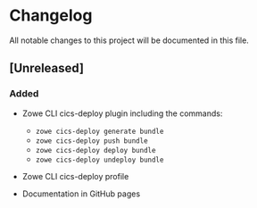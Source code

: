 # Changelog
All notable changes to this project will be documented in this file.

<!--
This project adheres to [Semantic Versioning](https://semver.org/spec/v2.0.0.html).

Changes should be placed under the following headings:
### Added
- for new features
### Changed
- for changes in existing functionality
### Deprecated
- for soon-to-be removed features
### Removed
- for now removed features
### Fixed
- for any bug fixes
### Security
- in case of vulnerabilities
-->

## [Unreleased]

### Added

- Zowe CLI cics-deploy plugin including the commands:

  - `zowe cics-deploy generate bundle`
  - `zowe cics-deploy push bundle`
  - `zowe cics-deploy deploy bundle`
  - `zowe cics-deploy undeploy bundle`

- Zowe CLI cics-deploy profile
- Documentation in GitHub pages